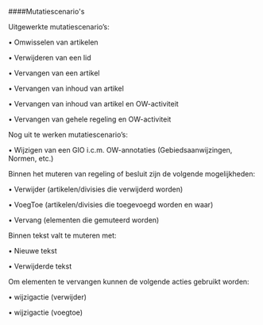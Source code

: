 ####Mutatiescenario's

Uitgewerkte mutatiescenario’s:


•	Omwisselen van artikelen

•	Verwijderen van een lid

•	Vervangen van een artikel

•	Vervangen van inhoud van artikel

•	Vervangen van inhoud van artikel en OW-activiteit

•	Vervangen van gehele regeling en OW-activiteit


Nog uit te werken mutatiescenario’s:

•	Wijzigen van een GIO i.c.m. OW-annotaties (Gebiedsaanwijzingen, Normen, etc.)

Binnen het muteren van regeling of besluit zijn de volgende mogelijkheden:

•	Verwijder (artikelen/divisies die verwijderd worden)

•	VoegToe (artikelen/divisies die toegevoegd worden en waar)

•	Vervang (elementen die gemuteerd worden)

Binnen tekst valt te muteren met:

•	Nieuwe tekst

•	Verwijderde tekst

Om elementen te vervangen kunnen de volgende acties gebruikt worden:

•	wijzigactie (verwijder)

•	wijzigactie (voegtoe)






 
